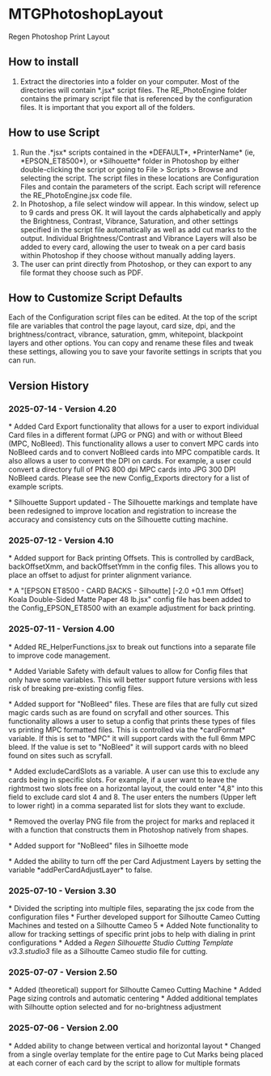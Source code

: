 # MTGPhotoshopLayout

Regen Photoshop Print Layout

## How to install

1. Extract the directories into a folder on your computer.  Most of the directories will contain \*.jsx\* script files.  The RE\_PhotoEngine folder contains the primary script file that is referenced by the configuration files.  It is important that you export all of the folders.

## How to use Script

1. Run the .\*jsx\* scripts contained in the \*DEFAULT\*, \*PrinterName\* (ie, \*EPSON\_ET8500\*), or \*Silhouette\* folder in Photoshop by either double-clicking the script or going to File > Scripts > Browse and selecting the script.  The script files in these locations are Configuration Files and contain the parameters of the script.  Each script will reference the RE\_PhotoEngine.jsx code file.
2. In Photoshop, a file select window will appear.  In this window, select up to 9 cards and press OK.  It will layout the cards alphabetically and apply the Brightness, Contrast, Vibrance, Saturation, and other settings specified in the script file automatically as well as add cut marks to the output.  Individual Brightness/Contrast and Vibrance Layers will also be added to every card, allowing the user to tweak on a per card basis within Photoshop if they choose without manually adding layers.
3. The user can print directly from Photoshop, or they can export to any file format they choose such as PDF.

## How to Customize Script Defaults

Each of the Configuration script files can be edited.  At the top of the script file are variables that control the page layout, card size, dpi, and the brightness/contract, vibrance, saturation, gmm, whitepoint, blackpoint layers and other options.  You can copy and rename these files and tweak these settings, allowing you to save your favorite settings in scripts that you can run.



## Version History

### 2025-07-14 - Version 4.20

\* Added Card Export functionality that allows for a user to export individual Card files in a different format (JPG or PNG) and with or without Bleed (MPC, NoBleed).  This functionality allows a user to convert MPC cards into NoBleed cards and to convert NoBleed cards into MPC compatible cards.  It also allows a user to convert the DPI on cards.  For example, a user could convert a directory full of PNG 800 dpi MPC cards into JPG 300 DPI NoBleed cards.  Please see the new Config\_Exports directory for a list of example scripts.

\* Silhouette Support updated - The Silhouette markings and template have been redesigned to improve location and registration to increase the accuracy and consistency cuts on the Silhouette cutting machine.



### 2025-07-12 - Version 4.10

\* Added support for Back printing Offsets. This is controlled by cardBack, backOffsetXmm, and backOffsetYmm in the config files.  This allows you to place an offset to adjust for printer alignment variance.

\* A "\[EPSON ET8500 - CARD BACKS - Silhoutte] \[-2.0 +0.1 mm Offset] Koala Double-Sided Matte Paper 48 lb.jsx" config file has been added to the Config\_EPSON\_ET8500 with an example adjustment for back printing.



### 2025-07-11 - Version 4.00

\* Added RE\_HelperFunctions.jsx to break out functions into a separate file to improve code management.

\* Added Variable Safety with default values to allow for Config files that only have some variables.  This will better support future versions with less risk of breaking pre-existing config files.

\* Added support for "NoBleed" files.  These are files that are fully cut sized magic cards such as are found on scryfall and other sources.  This functionality allows a user to setup a config that prints these types of files vs printing MPC formatted files.  This is controlled via the \*cardFormat\* variable. If this is set to "MPC" it will support cards with the full 6mm MPC bleed. If the value is set to "NoBleed" it will support cards with no bleed found on sites such as scryfall.

\* Added excludeCardSlots as a variable.  A user can use this to exclude any cards being in specific slots.  For example, if a user want to leave the rightmost two slots free on a horizontal layout, the could enter "4,8" into this field to exclude card slot 4 and 8.  The user enters the numbers (Upper left to lower right) in a comma separated list for slots they want to exclude.

\* Removed the overlay PNG file from the project for marks and replaced it with a function that constructs them in Photoshop natively from shapes.

\* Added support for "NoBleed" files in Silhoette mode

\* Added the ability to turn off the per Card Adjustment Layers by setting the variable \*addPerCardAdjustLayer\* to false.



### 2025-07-10 - Version 3.30

\* Divided the scripting into multiple files, separating the jsx code from the configuration files
\* Further developed support for Silhoutte Cameo Cutting Machines and tested on a Silhoutte Cameo 5
\* Added Note functionality to allow for tracking settings of specific print jobs to help with dialing in print configurations
\* Added a *Regen Silhouette Studio Cutting Template v3.3.studio3* file as a Silhoutte Cameo studio file for cutting.



### 2025-07-07 - Version 2.50

\* Added (theoretical) support for Silhoutte Cameo Cutting Machine
\* Added Page sizing controls and automatic centering
\* Added additional templates with Silhoutte option selected and for no-brightness adjustment

### 2025-07-06 - Version 2.00

\* Added ability to change between vertical and horizontal layout
\* Changed from a single overlay template for the entire page to Cut Marks being placed at each corner of each card by the script to allow for multiple formats

